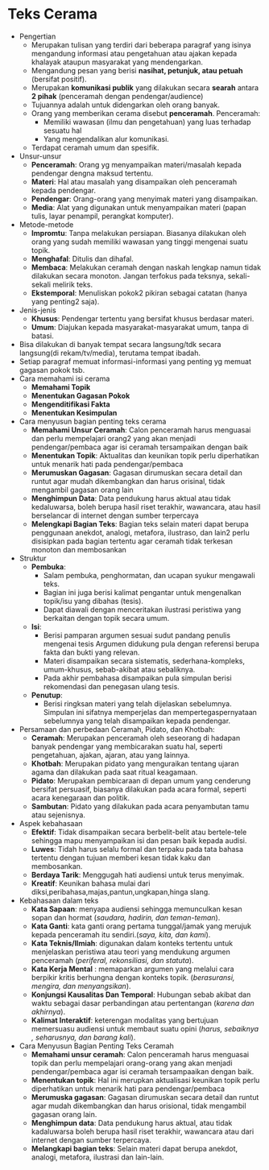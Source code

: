 # Teks Cerama

- Pengertian
    - Merupakan tulisan yang terdiri dari beberapa paragraf yang isinya mengandung informasi atau pengetahuan atau ajakan kepada khalayak ataupun masyarakat yang mendengarkan.
    - Mengandung pesan yang berisi **nasihat, petunjuk, atau petuah** (bersifat positif).
    - Merupakan **komunikasi publik** yang dilakukan secara **searah** antara **2 pihak** (penceramah dengan pendengar/audience)
    - Tujuannya adalah untuk didengarkan oleh orang banyak.
	- Orang yang memberikan cerama disebut **penceramah**. Penceramah:
        - Memiliki wawasan (ilmu dan pengetahuan) yang luas terhadap sesuatu hal
        - Yang mengendalikan alur komunikasi.
    - Terdapat ceramah umum dan spesifik.
- Unsur-unsur
	- **Penceramah**: Orang yg menyampaikan materi/masalah kepada pendengar dengna maksud tertentu.
	- **Materi**: Hal atau masalah yang disampaikan oleh penceramah kepada pendengar.
	- **Pendengar**: Orang-orang yang menyimak materi yang disampaikan.
	- **Media**: Alat yang digunakan untuk menyampaikan materi (papan tulis, layar penampil, perangkat komputer).
- Metode-metode
	- **Impromtu**: Tanpa melakukan persiapan. Biasanya dilakukan oleh orang yang sudah memiliki wawasan yang tinggi mengenai suatu topik.
	- **Menghafal**: Ditulis dan dihafal.
	- **Membaca**: Melakukan ceramah dengan naskah lengkap namun tidak dilakukan secara monoton. Jangan terfokus pada teksnya, sekali-sekali melirik teks.
	- **Ekstemporal**: Menuliskan pokok2 pikiran sebagai catatan (hanya yang penting2 saja).
- Jenis-jenis 
	- **Khusus**: Pendengar tertentu yang bersifat khusus berdasar materi.
	- **Umum**: Diajukan kepada masyarakat-masyarakat umum, tanpa di batasi.
- Bisa dilakukan di banyak tempat secara langsung/tdk secara langsung(di rekam/tv/media), terutama tempat ibadah.
- Setiap paragraf memuat informasi-informasi yang penting yg memuat gagasan pokok tsb.
- Cara memahami isi cerama
	- **Memahami Topik**
	- **Menentukan Gagasan Pokok**
	- **Mengenditifikasi Fakta**
	- **Menentukan Kesimpulan**
- Cara menyusun bagian penting teks cerama
    - **Memahami Unsur Ceramah**: Calon penceramah harus menguasai dan perlu mempelajari orang2 yang akan menjadi pendengar/pembaca agar isi ceramah tersampaikan dengan baik
    - **Menentukan Topik**: Aktualitas dan keunikan topik perlu diperhatikan untuk menarik hati pada pendengar/pembaca
    - **Merumuskan Gagasan**: Gagasan dirumuskan secara detail dan runtut agar mudah dikembangkan dan harus orisinal, tidak mengambil gagasan orang lain
    - **Menghimpun Data**: Data pendukung harus aktual atau tidak kedaluwarsa, boleh berupa hasil riset terakhir, wawancara, atau hasil berselancar di internet dengan sumber terpercaya
    - **Melengkapi Bagian Teks**: Bagian teks selain materi dapat berupa penggunaan anekdot, analogi, metafora, ilustraso, dan lain2 perlu disisipkan pada bagian tertentu agar ceramah tidak terkesan monoton dan membosankan
- Struktur
    - **Pembuka**: 
        - Salam pembuka, penghormatan, dan ucapan syukur mengawali teks.
        - Bagian ini juga berisi kalimat pengantar untuk mengenalkan topik/isu yang dibahas (tesis).
        - Dapat diawali dengan menceritakan ilustrasi peristiwa yang berkaitan dengan topik secara umum.
    - **Isi**:
        - Berisi pamparan argumen sesuai sudut pandang penulis mengenai tesis Argumen didukung pula dengan referensi berupa fakta dan bukti yang relevan.
        - Materi disampaikan secara sistematis, sederhana-kompleks, umum-khusus, sebab-akibat atau sebaliknya.
        - Pada akhir pembahasa disampaikan pula simpulan berisi rekomendasi dan penegasan ulang tesis.
    - **Penutup**:
        - Berisi ringksan materi yang telah dijelaskan sebelumnya. Simpulan ini sifatnya memperjelas dan mempertegaspernyataan sebelumnya yang telah disampaikan kepada pendengar.
- Persamaan dan perbedaan Ceramah, Pidato, dan Khotbah:
	- **Ceramah**: Merupakan penceramah oleh seseorang di hadapan banyak pendengar yang membicarakan suatu hal, seperti pengetahuan, ajakan, ajaran, atau yang lainnya.
	- **Khotbah**: Merupakan pidato yang menguraikan tentang ujaran agama dan dilakukan pada saat ritual keagamaan.
	- **Pidato**: Merupakan pembicaraan di depan umum  yang cenderung bersifat persuasif, biasanya dilakukan pada acara formal, seperti acara kenegaraan dan politik.
	- **Sambutan**: Pidato yang dilakukan pada acara penyambutan tamu atau sejenisnya.
- Aspek kebahasaan
	- **Efektif**: Tidak disampaikan secara berbelit-belit atau bertele-tele sehingga mapu menyampaikan isi dan pesan baik kepada audisi.
	- **Luwes**: Tidah harus selalu formal dan terpaku pada tata bahasa tertentu dengan tujuan memberi kesan tidak kaku dan membosankan.
	- **Berdaya Tarik**: Menggugah hati audiensi untuk terus menyimak.
	- **Kreatif**: Keunikan bahasa mulai dari diksi,peribahasa,majas,pantun,ungkapan,hinga slang.
- Kebahasaan dalam teks
	- **Kata Sapaan**: menyapa audiensi sehingga memunculkan kesan sopan dan hormat (*saudara, hadirin, dan teman-teman*).
	- **Kata Ganti**: kata ganti orang pertama tunggal/jamak yang merujuk kepada penceramah itu sendiri.(*saya, kita, dan kami*).
	- **Kata Teknis/Ilmiah**: digunakan dalam konteks tertentu untuk menjelaskan peristiwa atau teori yang mendukung argumen penceramah (*periferal, rekonsiliasi, dan statuta*).
	- **Kata Kerja Mental** : memaparkan argumen yang melalui cara berpikir kritis berhungna dengan konteks topik. (*berasuransi, mengira, dan menyangsikan*).
	- **Konjungsi Kausalitas Dan Temporal**: Hubungan sebab akibat dan waktu sebagai dasar perbandingan atau pertentangan (*karena dan akhirnya*).
	- **Kalimat Interaktif**: keterengan modalitas yang bertujuan memersuasu audiensi untuk membaut suatu opini (*harus, sebaiknya , seharusnya, dan barang kali*).
- Cara Menyusun Bagian Penting Teks Ceramah
	- **Memahami unsur ceramah**: Calon penceramah harus menguasai topik dan perlu mempelajari orang-orang yang akan menjadi pendengar/pembaca agar isi ceramah tersampaaikan dengan baik.
	- **Menentukan topik**: Hal ini merupkan aktualisasi keunikan topik perlu diperhatikan untuk menarik hati para pendengar/pembaca
	- **Merumuska gagasan**: Gagasan dirumuskan secara detail dan runtut agar mudah dikembangkan dan harus orisional, tidak mengambil gagasan orang lain. 
	- **Menghimpun data**: Data pendukung harus aktual, atau tidak kadaluwarsa boleh berupa hasil riset terakhir, wawancara atau dari internet dengan sumber terpercaya. 
	- **Melangkapi bagian teks**: Selain materi dapat berupa anekdot, analogi, metafora, ilustrasi dan lain-lain. 
